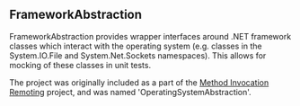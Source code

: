 FrameworkAbstraction
--------------------

FrameworkAbstraction provides wrapper interfaces around .NET framework classes which interact with the operating system (e.g. classes in the System.IO.File and System.Net.Sockets namespaces).  This allows for mocking of these classes in unit tests.

The project was originally included as a part of the [Method Invocation Remoting](http://www.oraclepermissiongenerator.net/methodinvocationremoting/) project, and was named 'OperatingSystemAbstraction'.